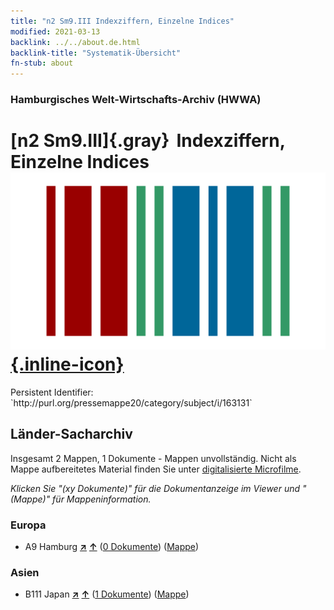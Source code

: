 ```yaml
---
title: "n2 Sm9.III Indexziffern, Einzelne Indices"
modified: 2021-03-13
backlink: ../../about.de.html
backlink-title: "Systematik-Übersicht"
fn-stub: about
---
```


### Hamburgisches Welt-Wirtschafts-Archiv (HWWA)

# [n2 Sm9.III]{.gray}&#8201; Indexziffern, Einzelne Indices &#160; [![Wikidata](/images/Wikidata-logo.svg "Wikidata"){.inline-icon}](http://www.wikidata.org/entity/Q104710424)

<div class="hint">Persistent Identifier: `http://purl.org/pressemappe20/category/subject/i/163131`</div>







## Länder-Sacharchiv




Insgesamt 2 Mappen, 1 Dokumente - Mappen unvollständig.
Nicht als Mappe aufbereitetes Material finden Sie unter [digitalisierte Microfilme](/film/h1_sh.de.html).

_Klicken Sie "(xy Dokumente)" für die Dokumentanzeige im Viewer und "(Mappe)" für Mappeninformation._




### Europa

- A9 Hamburg [**&nearr;**](../../../geo/i/140905/about.de.html "Hamburg (alle Mappen)") [**&uarr;**](../../../geo/about.de.html#A9 "Ländersystematik") (<a href="https://pm20.zbw.eu/iiifview/folder/sh/140905,163131" title="über: Hamburg : Indexziffern, Einzelne Indices" target="_blank">0 Dokumente</a>) ([Mappe](../../../../folder/sh/1409xx/140905/1631xx/163131/about.de.html))

### Asien

- B111 Japan [**&nearr;**](../../../geo/i/141272/about.de.html "Japan (alle Mappen)") [**&uarr;**](../../../geo/about.de.html#B111 "Ländersystematik") (<a href="https://pm20.zbw.eu/iiifview/folder/sh/141272,163131" title="über: Japan : Indexziffern, Einzelne Indices" target="_blank">1 Dokumente</a>) ([Mappe](../../../../folder/sh/1412xx/141272/1631xx/163131/about.de.html))








